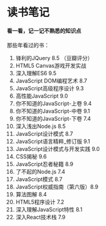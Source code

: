 # 读书笔记
#### 看一看，记一记不熟悉的知识点
那些年看过的书：
1. 锋利的JQuery 8.5 （豆瓣评分）
2. HTML5 Canvas游戏开发实战
3. 深入理解ES6 9.5
4. JavaScript DOM编程艺术 8.7
5. JavaScript高级程序设计 9.3
6. 高性能JavaScript 9.0
7. 你不知道的JavaScript-上卷 9.4
8. 你不知道的JavaScript-中卷 9.1
9. 你不知道的JavaScript-下卷 7.4
10. 深入浅出Node.js 8.5
11. JavaScript设计模式 8.7
12. JavaScript语言精粹_修订版 9.1
13. JavaScript设计模式与开发实践 9.0
14. CSS揭秘 9.6
15. JavaScript忍者秘籍 8.9
16. 了不起的Node.js 7.4
17. JavaScript模式 8.7
18. JavaScript权威指南（第六版）8.9
19. 算法图解 8.4
20. HTML5程序设计 7.2
21. 深入理解JavaScript特性 8.1
22. 深入React技术栈 7.9
